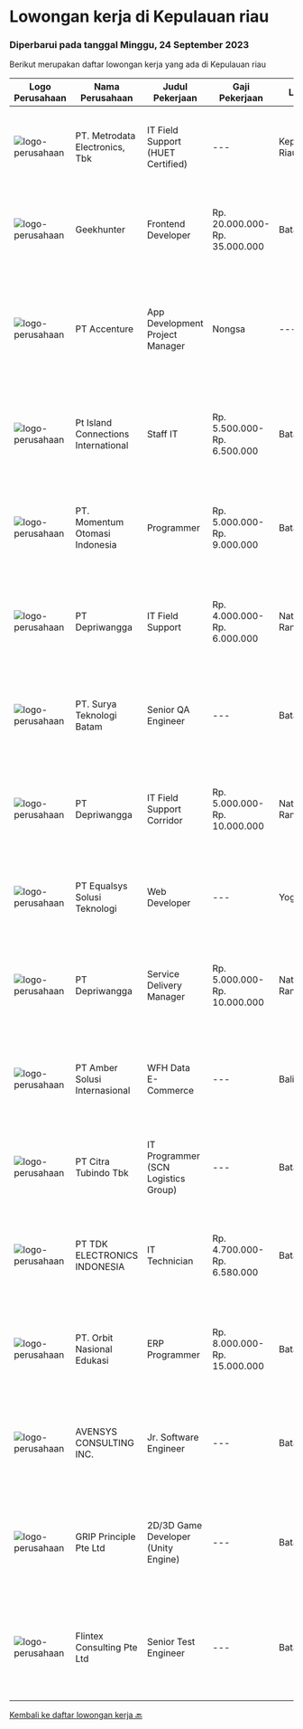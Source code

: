 
  # Lowongan kerja di Kepulauan riau

  ### Diperbarui pada tanggal Minggu, 24 September 2023

  Berikut merupakan daftar lowongan kerja yang ada di Kepulauan riau

  |Logo Perusahaan | Nama Perusahaan | Judul Pekerjaan | Gaji Pekerjaan | Lokasi | Deskripsi | Tanggal diunggah | Pranala |
  | -------------- | --------------- | --------------- | --------- | --------- | -------------- | ------- | ----------- |
  |![logo-perusahaan](https://image-service-cdn.seek.com.au/0d75518309b56a3cff39daa569b0ba02cc7a22f2/ee4dce1061f3f616224767ad58cb2fc751b8d2dc)|PT. Metrodata Electronics, Tbk|IT Field Support (HUET Certified)|---|Kepulauan Riau|Must have a valid HUET Certification Manage IT services request via call and Services Desk apllication, escalate ticket of un-resolved problem to 2nd...|Kamis, 21 September 2023|https://www.jobstreet.co.id/id/job/it-field-support-huet-certified-4476734?token=0~ed59f567-c17c-4a24-a5c6-5a32fb5cb308&sectionRank=1&jobId=jobstreet-id-job-4476734|
|![logo-perusahaan](https://image-service-cdn.seek.com.au/9b1ac08312d45d7e6f0965d6cfa215d52017a644/ee4dce1061f3f616224767ad58cb2fc751b8d2dc)|Geekhunter|Frontend Developer|Rp. 20.000.000-Rp. 35.000.000|Batam|Job Description: Attend relevant workshops, market sessions and interactions. Liaise with necessary topic experts to ensure that facts are collated...|Selasa, 19 September 2023|https://www.jobstreet.co.id/id/job/frontend-developer-4474627?token=0~ed59f567-c17c-4a24-a5c6-5a32fb5cb308&sectionRank=2&jobId=jobstreet-id-job-4474627|
|![logo-perusahaan](https://image-service-cdn.seek.com.au/1c2e28fa09a87d89b9dac6106fdc6fa435c484bb/ee4dce1061f3f616224767ad58cb2fc751b8d2dc)|PT Accenture|App Development Project Manager | Nongsa|---|Batam|About AccentureAccenture is a global professional services company with leading capabilities in digital, cloud and security. Combining unmatched...|Rabu, 20 September 2023|https://www.jobstreet.co.id/id/job/app-development-project-manager-%7C-nongsa-4475672?token=0~ed59f567-c17c-4a24-a5c6-5a32fb5cb308&sectionRank=3&jobId=jobstreet-id-job-4475672|
|![logo-perusahaan](https://image-service-cdn.seek.com.au/294c589cc1769b693bbe1accebf21611739702fc/ee4dce1061f3f616224767ad58cb2fc751b8d2dc)|Pt Island Connections International|Staff IT|Rp. 5.500.000-Rp. 6.500.000|Batam|Menyiapkan dan memasang komputer baik perangkat keras, lunak dan sistem penunjangnya di kantor Batam dan di Telunas Resorts Merencanakan dan...|Jumat, 15 September 2023|https://www.jobstreet.co.id/id/job/staff-it-4470674?token=0~ed59f567-c17c-4a24-a5c6-5a32fb5cb308&sectionRank=4&jobId=jobstreet-id-job-4470674|
|![logo-perusahaan](https://image-service-cdn.seek.com.au/23b37f7cc6597639bc8e9a4332e0c7fefc2c7f6d/ee4dce1061f3f616224767ad58cb2fc751b8d2dc)|PT. Momentum Otomasi Indonesia|Programmer|Rp. 5.000.000-Rp. 9.000.000|Batam|Have experience min 1years (Fresh Graduated Welcome). Good knowledge in system integration. Having knowledge about SQL. Good communication skill....|Senin, 11 September 2023|https://www.jobstreet.co.id/id/job/programmer-4466015?token=0~ed59f567-c17c-4a24-a5c6-5a32fb5cb308&sectionRank=5&jobId=jobstreet-id-job-4466015|
|![logo-perusahaan](https://image-service-cdn.seek.com.au/9b4d0b4a026fa63e44f73de67be8892b8e8aa31f/ee4dce1061f3f616224767ad58cb2fc751b8d2dc)|PT Depriwangga|IT Field Support|Rp. 4.000.000-Rp. 6.000.000|Natuna Ranai|IT Field Support Pendikan Min SMA/D3 dengan Pengalaman 10 tahun dibidang yang sama memiliki Pengalaman perkerjaan di Lokasi Lepas Pantai Memiliki...|Selasa, 05 September 2023|https://www.jobstreet.co.id/id/job/it-field-support-4459229?token=0~ed59f567-c17c-4a24-a5c6-5a32fb5cb308&sectionRank=6&jobId=jobstreet-id-job-4459229|
|![logo-perusahaan](https://i.ibb.co/sqvTCh9/112815900-stock-vector-no-image-available-icon-flat-vector.webp)|PT. Surya Teknologi Batam|Senior QA Engineer|---|Batam|Responsibilities: Lead and drive the investigations related to customers complaints &amp; correction action Handle multiple projects and lead a team...|Sabtu, 09 September 2023|https://www.jobstreet.co.id/id/job/senior-qa-engineer-4464363?token=0~ed59f567-c17c-4a24-a5c6-5a32fb5cb308&sectionRank=7&jobId=jobstreet-id-job-4464363|
|![logo-perusahaan](https://image-service-cdn.seek.com.au/9b4d0b4a026fa63e44f73de67be8892b8e8aa31f/ee4dce1061f3f616224767ad58cb2fc751b8d2dc)|PT Depriwangga|IT Field Support Corridor|Rp. 5.000.000-Rp. 10.000.000|Natuna Ranai|S1 Teknik Elektro / Teknologi Informasi dengan pengalaman minimal 5 (lima) tahun/ D3 dengan pengalaman minimal tujuh (7) ) tahun / SMA dengan...|Selasa, 05 September 2023|https://www.jobstreet.co.id/id/job/it-field-support-corridor-4459343?token=0~ed59f567-c17c-4a24-a5c6-5a32fb5cb308&sectionRank=8&jobId=jobstreet-id-job-4459343|
|![logo-perusahaan](https://image-service-cdn.seek.com.au/c1409eaf4b49b8bb5e19954b6a939af5d65f80f2/ee4dce1061f3f616224767ad58cb2fc751b8d2dc)|PT Equalsys Solusi Teknologi|Web Developer|---|Yogyakarta|We're looking for experienced web developer to be part of our team. Work on exciting projects for our International customers and internal...|Kamis, 07 September 2023|https://www.jobstreet.co.id/id/job/web-developer-4462695?token=0~ed59f567-c17c-4a24-a5c6-5a32fb5cb308&sectionRank=9&jobId=jobstreet-id-job-4462695|
|![logo-perusahaan](https://image-service-cdn.seek.com.au/9b4d0b4a026fa63e44f73de67be8892b8e8aa31f/ee4dce1061f3f616224767ad58cb2fc751b8d2dc)|PT Depriwangga|Service Delivery Manager|Rp. 5.000.000-Rp. 10.000.000|Natuna Ranai|Pendidikan Min S1 dengan pengalaman 5 tahun dibidang yang sama Mempunyai sertifikat ITIL Ver 3 yang masih berlaku Mempunyai jiwa memimpin team...|Selasa, 05 September 2023|https://www.jobstreet.co.id/id/job/service-delivery-manager-4459371?token=0~ed59f567-c17c-4a24-a5c6-5a32fb5cb308&sectionRank=10&jobId=jobstreet-id-job-4459371|
|![logo-perusahaan](https://i.ibb.co/sqvTCh9/112815900-stock-vector-no-image-available-icon-flat-vector.webp)|PT Amber Solusi Internasional|WFH Data E-Commerce|---|Bali|A. Working hour starting 8 PM - 5 AM WIB (starts in evening)B. Not possible for double job, the workload require full timeC. Not for those who still...|Selasa, 05 September 2023|https://www.jobstreet.co.id/id/job/wfh-data-e-commerce-4460149?token=0~ed59f567-c17c-4a24-a5c6-5a32fb5cb308&sectionRank=11&jobId=jobstreet-id-job-4460149|
|![logo-perusahaan](https://image-service-cdn.seek.com.au/ae5d7627751fc9d00747acdff063a786f6d09c5f/ee4dce1061f3f616224767ad58cb2fc751b8d2dc)|PT Citra Tubindo Tbk|IT Programmer (SCN Logistics Group)|---|Batam|Provide technology-based solution to solve any issue in company business process to be automatic and efficient. Placement : SCN Logistics Group...|Selasa, 05 September 2023|https://www.jobstreet.co.id/id/job/it-programmer-scn-logistics-group-4458716?token=0~ed59f567-c17c-4a24-a5c6-5a32fb5cb308&sectionRank=12&jobId=jobstreet-id-job-4458716|
|![logo-perusahaan](https://image-service-cdn.seek.com.au/abf296bd91f8d6875073b1d919f8980bdd50bf3a/ee4dce1061f3f616224767ad58cb2fc751b8d2dc)|PT TDK ELECTRONICS INDONESIA|IT Technician|Rp. 4.700.000-Rp. 6.580.000|Batam|Tasks and responsibilities Ensuring the availability and reliability of Computers, Printers, Scanners and other client facing IT Peripherals.E nsuring...|Rabu, 30 Agustus 2023|https://www.jobstreet.co.id/id/job/it-technician-4452613?token=0~ed59f567-c17c-4a24-a5c6-5a32fb5cb308&sectionRank=13&jobId=jobstreet-id-job-4452613|
|![logo-perusahaan](https://image-service-cdn.seek.com.au/b2b376bcc33466fd943bb4de08665eaa2b866ce5/ee4dce1061f3f616224767ad58cb2fc751b8d2dc)|PT. Orbit Nasional Edukasi|ERP Programmer|Rp. 8.000.000-Rp. 15.000.000|Batam|Have 2 years experience in SAP ABAP/4 Programming with SAP development tools Familiar with dialog programming, smart/adobe forms, SAP Script, user...|Senin, 28 Agustus 2023|https://www.jobstreet.co.id/id/job/erp-programmer-4450775?token=0~ed59f567-c17c-4a24-a5c6-5a32fb5cb308&sectionRank=14&jobId=jobstreet-id-job-4450775|
|![logo-perusahaan](https://image-service-cdn.seek.com.au/f656f290e20fed57337f6f3a5dababdccb78476f/ee4dce1061f3f616224767ad58cb2fc751b8d2dc)|AVENSYS CONSULTING INC.|Jr. Software Engineer|---|Batam|Avensys is a reputed global IT professional services company headquartered in Singapore. Our service spectrum includes enterprise solution consulting,...|Jumat, 25 Agustus 2023|https://www.jobstreet.co.id/id/job/jr.-software-engineer-13195592/origin/ph?token=0~ed59f567-c17c-4a24-a5c6-5a32fb5cb308&sectionRank=15&jobId=jobstreet-ph-job-13195592|
|![logo-perusahaan](https://image-service-cdn.seek.com.au/126b726d280947124b62777270a5c4f1f8b4d4cb/ee4dce1061f3f616224767ad58cb2fc751b8d2dc)|GRIP Principle Pte Ltd|2D/3D Game Developer (Unity Engine)|---|Batam|THE OPPORTUNITYLooking for a developer to build Mobile RPG (Role-Playing Games) using the Unity framework. Your primary responsibilities will be to...|Sabtu, 26 Agustus 2023|https://www.jobstreet.co.id/id/job/2d-3d-game-developer-unity-engine-4449208?token=0~ed59f567-c17c-4a24-a5c6-5a32fb5cb308&sectionRank=16&jobId=jobstreet-id-job-4449208|
|![logo-perusahaan](https://i.ibb.co/sqvTCh9/112815900-stock-vector-no-image-available-icon-flat-vector.webp)|Flintex Consulting Pte Ltd|Senior Test Engineer|---|Batam|POSITION SUMMARY:Responsible for working in a group environment in coordination with engineering and manufacturing teams to support new products test...|Rabu, 30 Agustus 2023|https://www.jobstreet.co.id/id/job/senior-test-engineer-1036821914?token=0~ed59f567-c17c-4a24-a5c6-5a32fb5cb308&sectionRank=17&jobId=jobstreet-id-job-1036821914|


  [Kembali ke daftar lowongan kerja 🔙](../README.md#daftar-lowongan-kerja)
  